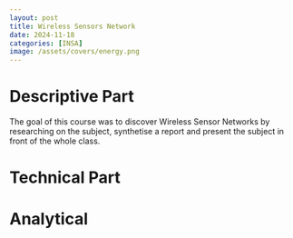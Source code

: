 ```yaml
---
layout: post
title: Wireless Sensors Network
date: 2024-11-18
categories: [INSA]
image: /assets/covers/energy.png
---
```


# Descriptive Part

The goal of this course was to discover Wireless Sensor Networks by researching on the subject, synthetise a report and present the subject in front of the whole class. 

# Technical Part

# Analytical